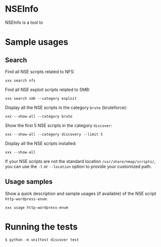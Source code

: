 # NSEInfo

NSEInfo is a tool to

# Sample usages

## Search

Find all NSE scripts related to NFS:

```
xxx search nfs
```

Find all NSE exploit scripts related to SMB:

```
xxx search smb --category exploit
```

Display all the NSE scripts in the category `brute` (bruteforce):

```
xxx --show-all --category brute
```

Show the first 5 NSE scripts in the category `discover`:

```
xxx --show-all --category discovery --limit 5
```

Display all the NSE scripts installed:

```
xxx --show-all
```

If your NSE scripts are not the standard location `/usr/share/nmap/scripts/`, you can use the `-l` or `--location` option to provide your customized path.

## Usage samples

Show a quick description and sample usages (if available) of the NSE script `http-wordpress-enum`:

```
xxx usage http-wordpress-enum
```
 
# Running the tests

```
$ python -m unittest discover test
```

